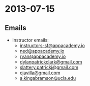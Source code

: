 # 2013-07-15

## Emails

* Instructor emails:
    * instructors-sf@appacademy.io
    * ned@appacademy.io
    * ryan@appacademy.io
    * dylanpatrickclark@gmail.com
    * slattery.patrickj@gmail.com
    * cjavilla@gmail.com
    * a.kingabramson@ucla.edu
